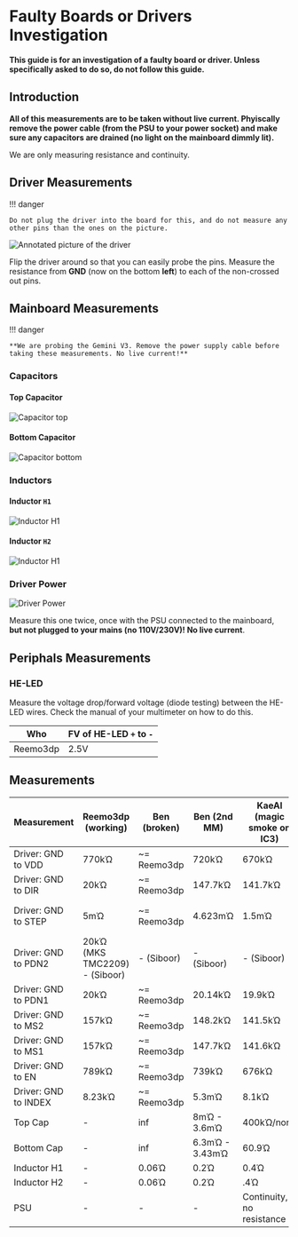 # Faulty Boards or Drivers Investigation

**This guide is for an investigation of a faulty board or driver. Unless specifically asked to do so, do not follow this guide.**

## Introduction

**All of this measurements are to be taken without live current. Phyiscally remove the power cable (from the PSU to your power socket) and make sure any capacitors are drained (no light on the mainboard dimmly lit).**

We are only measuring resistance and continuity.

## Driver Measurements

!!! danger

    Do not plug the driver into the board for this, and do not measure any other pins than the ones on the picture.

![Annotated picture of the driver](./driver_pins.jpg)

Flip the driver around so that you can easily probe the pins. Measure the resistance from **GND** (now on the bottom **left**) to each of the non-crossed out pins.

## Mainboard Measurements

!!! danger

    **We are probing the Gemini V3. Remove the power supply cable before taking these measurements. No live current!**

### Capacitors

#### Top Capacitor

![Capacitor top](./faulty_probe_capacitor_top.jpg)

#### Bottom Capacitor

![Capacitor bottom](./faulty_probe_capacitor_bottom.jpg)

### Inductors

#### Inductor `H1`

![Inductor H1](./faulty_probe_h1_inductor.jpg)

#### Inductor `H2`

![Inductor H1](./faulty_probe_h2_inductor.jpg)

### Driver Power

![Driver Power](./faulty_probe_driver_power.jpg)

Measure this one twice, once with the PSU connected to the mainboard, **but not plugged to your mains (no 110V/230V)! No live current**.

## Periphals Measurements

### HE-LED

Measure the voltage drop/forward voltage (diode testing) between the HE-LED wires. Check the manual of your multimeter on how to do this.

| Who      | FV of HE-LED `+` to `-` |
| -------- | ----------------------- |
| Reemo3dp | 2.5V                    |

## Measurements

| Measurement          | Reemo3dp (working)                | Ben (broken) | Ben (2nd MM)   | KaeAl (magic smoke on IC3) | chrizz (pristine)       |
| -------------------- | --------------------------------- | ------------ | -------------- | -------------------------- | ----------------------- |
| Driver: GND to VDD   | 770kΏ                             | ~= Reemo3dp  | 720kΏ          | 670kΏ                      | 514-522kΏ               |
| Driver: GND to DIR   | 20kΏ                              | ~= Reemo3dp  | 147.7kΏ        | 141.7kΏ                    | 150kΏ                   |
| Driver: GND to STEP  | 5mΏ                               | ~= Reemo3dp  | 4.623mΏ        | 1.5mΏ                      | 7.38mΏ, extruder 11.5mΏ |
| Driver: GND to PDN2  | 20kΏ (MKS TMC2209)<br/>- (Siboor) | - (Siboor)   | - (Siboor)     | - (Siboor)                 | - (Siboor)              |
| Driver: GND to PDN1  | 20kΏ                              | ~= Reemo3dp  | 20.14kΏ        | 19.9kΏ                     | 20kΏ                    |
| Driver: GND to MS2   | 157kΏ                             | ~= Reemo3dp  | 148.2kΏ        | 141.5kΏ                    | 133-136kΏ               |
| Driver: GND to MS1   | 157kΏ                             | ~= Reemo3dp  | 147.7kΏ        | 141.6kΏ                    | 134-136kΏ               |
| Driver: GND to EN    | 789kΏ                             | ~= Reemo3dp  | 739kΏ          | 676kΏ                      | 511-526kΏ               |
| Driver: GND to INDEX | 8.23kΏ                            | ~= Reemo3dp  | 5.3mΏ          | 8.1kΏ                      | 7.9-8.4kΏ               |
| Top Cap              | -                                 | inf          | 8mΏ - 3.6mΏ    | 400kΏ/none                 | 240kΏ/240mΏ ?!          |
| Bottom Cap           | -                                 | inf          | 6.3mΏ - 3.43mΏ | 60.9Ώ                      | 200kΏ/240mΏ ?!          |
| Inductor H1          | -                                 | 0.06Ώ        | 0.2Ώ           | 0.4Ώ                       | 0.0Ώ                    |
| Inductor H2          | -                                 | 0.06Ώ        | 0.2Ώ           | .4Ώ                        | 0.0Ώ                    |
| PSU                  | -                                 | -            | -              | Continuity, no resistance  | -                       |
